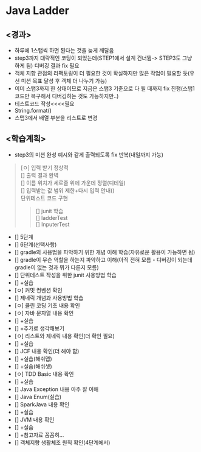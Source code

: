 # Java Ladder

## <경과>
- 하루에 1스탭씩 하면 된다는 것을 늦게 깨달음
- step3까지 대략적인 코딩이 되었는데(STEP1에서 설계 건너뜀-> STEP3도 그냥 하게 됨) 디버깅 결과 fix 필요
- 객체 지향 관점의 리팩토링이 더 필요한 것이 확실하지만 많은 작업이 필요할 듯(우선 미션 목표 달성 후 객체 더 나누기 가능)
- 이미 스탭3까지 한 상태이므로 지금은 스탭3 기준으로 다 될 때까지 fix 진행(스탭1 코드만 복구해서 디버깅하는 것도 가능하지만..)
- 테스트코드 작성<<<<필요
- String.format()
- 스탭3에서 배열 부분을 리스트로 변경

## <학습계획>
- step3의 미션 완성 예시와 같게 출력되도록 fix 반복(내일까지 가능)
> [ㅇ] 입력 받기 정상적<br>
> [] 출력 결과 완벽<br>
> [] 이름 위치가 세로줄 위에 가운데 정렬(디테일)<br>
> [] 입력받는 값 범위 제한+다시 입력 안내()<br>
> 단위테스트 코드 구현
>> [] junit 학습<br>
>> [] ladderTest<br>
>> [] InputerTest
- [] 5단계
- [] 6단계(선택사항)
- [] gradle의 사용법을 파악하기 위한 개념 이해 학습(자유로운 활용이 가능하면 됨)
- [] gradle이 무슨 역할을 하는지 파악하고 이해(아직 전혀 모름 - 디버깅이 되는데 gradle이 없는 것과 뭐가 다른지 모름)
- [] 단위테스트 작성을 위한 junit 사용방법 학습 
- [] +실습
- [ㅇ] 커밋 컨벤션 확인
- [] 제네릭 개념과 사용방법 학습
- [ㅇ] 클린 코딩 기초 내용 확인
- [ㅇ] 자바 문자열 내용 확인
- [] +실습
- [] +추가로 생각해보기
- [ㅇ] 리스트와 제네릭 내용 확인(더 확인 필요)
- [] +실습
- [] JCF 내용 확인(더 해야 함)
- [] +실습(해쉬맵)
- [] +실습(해쉬셋)
- [ㅇ] TDD Basic 내용 확인
- [] +실습
- [] Java Exception 내용 아주 잘 이해
- [] Java Enum(실습)
- [] SparkJava 내용 확인
- [] +실습
- [] JVM 내용 확인
- [] +실습
- [] +참고자료 꼼꼼히...
- [] 객체지향 생활체조 원칙 확인(4단계에서)
